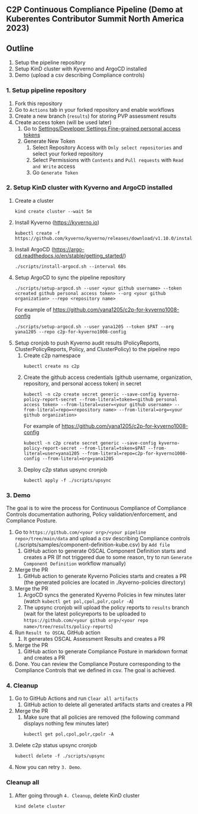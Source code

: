 ## C2P Continuous Compliance Pipeline (Demo at Kuberentes Contributor Summit North America 2023)

## Outline
1. Setup the pipeline repository
1. Setup KinD cluster with Kyverno and ArgoCD installed
1. Demo (upload a csv describing Compliance controls)

### 1. Setup pipeline repository
1. Fork this repository
1. Go to `Actions` tab in your forked repository and enable workflows
1. Create a new branch (`results`) for storing PVP assessment results
1. Create access token (will be used later)
    1. Go to [Settings/Developer Settings Fine-grained personal access tokens](https://github.com/settings/tokens?type=beta)
    1. Generate New Token
        1. Select Repository Access with `Only select repositories` and select your forked repository
        1. Select Permissions with `Contents` and `Pull requests` with `Read and Write` access
        1. Go `Generate Token`

### 2. Setup KinD cluster with Kyverno and ArgoCD installed
1. Create a cluster
    ```
    kind create cluster --wait 5m
    ```
1. Install Kyverno (https://kyverno.io)
    ```
    kubectl create -f https://github.com/kyverno/kyverno/releases/download/v1.10.0/install.yaml
    ```
1. Install ArgoCD (https://argo-cd.readthedocs.io/en/stable/getting_started/)
    ```
    ./scripts/install-argocd.sh --interval 60s
    ```
1. Setup ArgoCD to sync the pipeline repository
    ```
    ./scripts/setup-argocd.sh --user <your github username> --token <created github personal access token> --org <your github organization> --repo <repository name>
    ```
    For example of https://github.com/yana1205/c2p-for-kyverno1008-config
    ```
    ./scripts/setup-argocd.sh --user yana1205 --token $PAT --org yana1205 --repo c2p-for-kyverno1008-config
    ```
1. Setup cronjob to push Kyverno audit results (PolicyReports, ClusterPolicyReports, Policy, and ClusterPolicy) to the pipeline repo
   1. Create c2p namespace
        ```
        kubectl create ns c2p
        ```
   1. Create the github access credentials (github username, organization, repository, and personal access token) in secret
        ```
        kubectl -n c2p create secret generic --save-config kyverno-policy-report-secret --from-literal=token=<github personal access token> --from-literal=user=<your github username> --from-literal=repo=<repository name> --from-literal=org=<your github organization>
        ```
        For example of https://github.com/yana1205/c2p-for-kyverno1008-config
        ```
        kubectl -n c2p create secret generic --save-config kyverno-policy-report-secret --from-literal=token=$PAT --from-literal=user=yana1205 --from-literal=repo=c2p-for-kyverno1008-config --from-literal=org=yana1205
        ```
   1. Deploy c2p status upsync cronjob
        ```
        kubectl apply -f ./scripts/upsync
        ```

### 3. Demo
The goal is to wire the process for Continuous Compliance of Compliance Controls documentation authoring, Policy validation/enforcement, and Compliance Posture.

1. Go to `https://github.com/<your org>/<your pipeline repo>/tree/main/data` and upload a csv describing Compliance controls (./scripts/samples/component-definition-kube.csv) by `Add file`
    1. GitHub action to generate OSCAL Component Definition starts and creates a PR (If not triggered due to some reason, try to run `Generate Component Definition` workflow manually)
1. Merge the PR
    1. GitHub action to generate Kyverno Policies starts and creates a PR (the generated policies are located in ./kyverno-policies directory)
1. Merge the PR
    1. ArgoCD syncs the generated Kyverno Policies in few minutes later (watch `kubectl get pol,cpol,polr,cpolr -A`)
    1. The upsync cronjob will upload the policy reports to `results` branch (wait for the latest policyreports to be uploaded to `https://github.com/<your github org>/<your repo name>/tree/results/policy-reports`)
1. Run `Result to OSCAL` GitHub action
    1. It generates OSCAL Assessment Results and creates a PR
1. Merge the PR
    1. GitHub action to generate Compliance Posture in markdown format and creates a PR
1. Done. You can review the Compliance Posture corresponding to the Compliance Controls that we defined in csv. The goal is achieved.

### 4. Cleanup
1. Go to GitHub Actions and run `Clear all artifacts`
    1. GitHub action to delete all generated artifacts starts and creates a PR
1. Merge the PR
    1. Make sure that all policies are removed (the following command displays nothing few minutes later)
        ```
        kubectl get pol,cpol,polr,cpolr -A
        ```
1. Delete c2p status upsync cronjob
    ```
    kubectl delete -f ./scripts/upsync
    ```
1. Now you can retry `3. Demo`.

### Cleanup all
1. After going through `4. Cleanup`, delete KinD cluster
    ```
    kind delete cluster
    ```